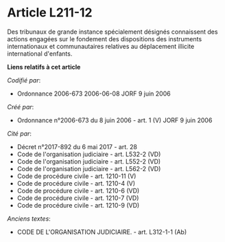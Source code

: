 # Article L211-12

Des tribunaux de grande instance spécialement désignés connaissent des actions engagées sur le fondement des dispositions des
instruments internationaux et communautaires relatives au déplacement illicite international d'enfants.

**Liens relatifs à cet article**

_Codifié par_:

  - Ordonnance 2006-673 2006-06-08 JORF 9 juin 2006

_Créé par_:

  - Ordonnance n°2006-673 du 8 juin 2006 - art. 1 (V) JORF 9 juin 2006

_Cité par_:

  - Décret n°2017-892 du 6 mai 2017 - art. 28
  - Code de l'organisation judiciaire - art. L532-2 (VD)
  - Code de l'organisation judiciaire - art. L552-2 (VD)
  - Code de l'organisation judiciaire - art. L562-2 (VD)
  - Code de procédure civile - art. 1210-11 (V)
  - Code de procédure civile - art. 1210-4 (V)
  - Code de procédure civile - art. 1210-6 (VD)
  - Code de procédure civile - art. 1210-7 (VD)
  - Code de procédure civile - art. 1210-9 (VD)

_Anciens textes_:

  - CODE DE L'ORGANISATION JUDICIAIRE. - art. L312-1-1 (Ab)
